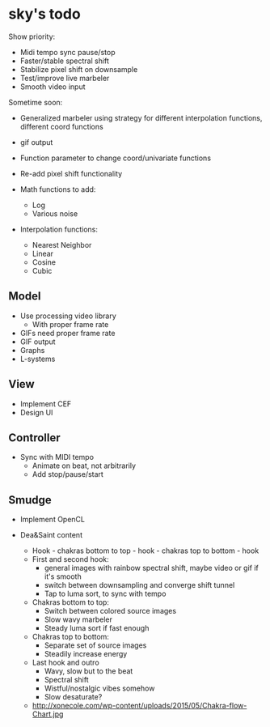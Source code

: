 sky's todo
========
Show priority:
+ Midi tempo sync pause/stop
+ Faster/stable spectral shift
+ Stabilize pixel shift on downsample
+ Test/improve live marbeler
+ Smooth video input

Sometime soon:
+ Generalized marbeler using strategy for different interpolation functions, different coord functions
+ gif output
+ Function parameter to change coord/univariate functions
+ Re-add pixel shift functionality

+ Math functions to add:
  + Log
  + Various noise

+ Interpolation functions:
  + Nearest Neighbor
  + Linear
  + Cosine
  + Cubic
  
  
Model
-------
 + Use processing video library
   + With proper frame rate
 + GIFs need proper frame rate
 + GIF output
 + Graphs
 + L-systems
 
 
View
------
+ Implement CEF
+ Design UI


Controller
----------
+ Sync with MIDI tempo
	+ Animate on beat, not arbitrarily
	+ Add stop/pause/start


Smudge
------
+ Implement OpenCL


+ Dea&Saint content
  + Hook - chakras bottom to top - hook - chakras top to bottom - hook
  + First and second hook:
    + general images with rainbow spectral shift, maybe video or gif if it's smooth
    + switch between downsampling and converge shift tunnel
    + Tap to luma sort, to sync with tempo
  + Chakras bottom to top:
    + Switch between colored source images
    + Slow wavy marbeler
    + Steady luma sort if fast enough
  + Chakras top to bottom:
    + Separate set of source images
    + Steadily increase energy
  + Last hook and outro
    + Wavy, slow but to the beat
    + Spectral shift
    + Wistful/nostalgic vibes somehow
    + Slow desaturate?
  + http://xonecole.com/wp-content/uploads/2015/05/Chakra-flow-Chart.jpg
